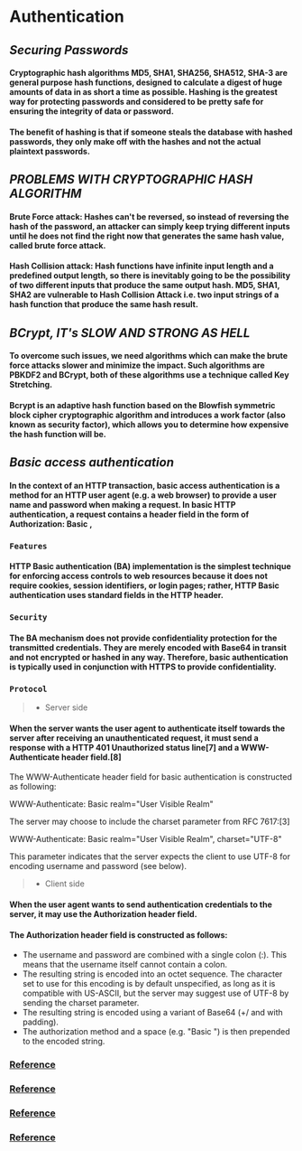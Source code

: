 # **Authentication**
## ***Securing Passwords***
#### Cryptographic hash algorithms MD5, SHA1, SHA256, SHA512, SHA-3 are general purpose hash functions, designed to calculate a digest of huge amounts of data in as short a time as possible. Hashing is the greatest way for protecting passwords and considered to be pretty safe for ensuring the integrity of data or password.
#### The benefit of hashing is that if someone steals the database with hashed passwords, they only make off with the hashes and not the actual plaintext passwords.
## ***PROBLEMS WITH CRYPTOGRAPHIC HASH ALGORITHM***
#### Brute Force attack: Hashes can't be reversed, so instead of reversing the hash of the password, an attacker can simply keep trying different inputs until he does not find the right now that generates the same hash value, called brute force attack.
#### Hash Collision attack: Hash functions have infinite input length and a predefined output length, so there is inevitably going to be the possibility of two different inputs that produce the same output hash. MD5, SHA1, SHA2 are vulnerable to Hash Collision Attack i.e. two input strings of a hash function that produce the same hash result.
## ***BCrypt, IT's SLOW AND STRONG AS HELL***
#### To overcome such issues, we need algorithms which can make the brute force attacks slower and minimize the impact. Such algorithms are PBKDF2 and BCrypt, both of these algorithms use a technique called Key Stretching.
#### Bcrypt is an adaptive hash function based on the Blowfish symmetric block cipher cryptographic algorithm and introduces a work factor (also known as security factor), which allows you to determine how expensive the hash function will be.
## ***Basic access authentication***
#### In the context of an HTTP transaction, basic access authentication is a method for an HTTP user agent (e.g. a web browser) to provide a user name and password when making a request. In basic HTTP authentication, a request contains a header field in the form of Authorization: Basic <credentials>,
### `Features`
#### HTTP Basic authentication (BA) implementation is the simplest technique for enforcing access controls to web resources because it does not require cookies, session identifiers, or login pages; rather, HTTP Basic authentication uses standard fields in the HTTP header.
### `Security`
#### The BA mechanism does not provide confidentiality protection for the transmitted credentials. They are merely encoded with Base64 in transit and not encrypted or hashed in any way. Therefore, basic authentication is typically used in conjunction with HTTPS to provide confidentiality.
### `Protocol`
> * Server side
#### When the server wants the user agent to authenticate itself towards the server after receiving an unauthenticated request, it must send a response with a HTTP 401 Unauthorized status line[7] and a WWW-Authenticate header field.[8]

The WWW-Authenticate header field for basic authentication is constructed as following:

WWW-Authenticate: Basic realm="User Visible Realm"

The server may choose to include the charset parameter from RFC 7617:[3]

WWW-Authenticate: Basic realm="User Visible Realm", charset="UTF-8"

This parameter indicates that the server expects the client to use UTF-8 for encoding username and password (see below).
>* Client side
#### When the user agent wants to send authentication credentials to the server, it may use the Authorization header field.

#### The Authorization header field is constructed as follows:

- The username and password are combined with a single colon (:). This means that the username itself cannot contain a colon.
- The resulting string is encoded into an octet sequence. The character set to use for this encoding is by default unspecified, as long as it is compatible with US-ASCII, but the server may suggest use of UTF-8 by sending the charset parameter.
- The resulting string is encoded using a variant of Base64 (+/ and with padding).
- The authorization method and a space (e.g. "Basic ") is then prepended to the encoded string.
### **[Reference](https://thehackernews.com/2014/04/securing-passwords-with-bcrypt-hashing.html)**
### **[Reference](https://en.wikipedia.org/wiki/Basic_access_authentication)**
### **[Reference](https://cheatsheetseries.owasp.org/cheatsheets/Authentication_Cheat_Sheet.html)**
### **[Reference](https://www.npmjs.com/package/bcrypt)**